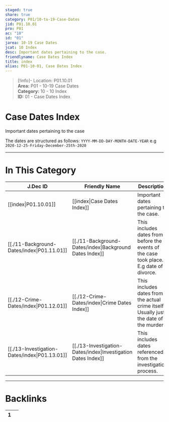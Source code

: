 ```yaml
---  
staged: true  
share: true  
category: P01/10-to-19-Case-Dates  
jid: P01.10.01  
pro: P01  
ac: "10"  
id: "01"  
jarea: 10-19 Case Dates  
jcat: 10 Index  
desc: Important dates pertaining to the case.  
friendlyname: Case Dates Index  
title: index  
alias: P01-10-01, Case Dates Index  
---  
```

  
>[!info]- Location: P01.10.01  
>**Area:** P01 - 10-19 Case Dates  
>**Category:** 10 - 10 Index  
>**ID:** 01 - Case Dates Index  
  
# Case Dates Index  
Important dates pertaining to the case  
  
The dates are structured as follows: `YYYY-MM-DD-DAY-MONTH-DATE-YEAR` e.g `2020-12-25-Friday-December-25th-2020`  
  
  
  
---  
# In This Category  
  
| J.Dec ID                                                                              | Friendly Name                                                                                         | Description                                                                               |  
| ------------------------------------------------------------------------------------- | ----------------------------------------------------------------------------------------------------- | ----------------------------------------------------------------------------------------- |  
| [[index\|P01.10.01]]                        | [[index\|Case Dates Index]]                                 | Important dates pertaining to the case.                                                   |  
| [[./11-Background-Dates/index\|P01.11.01]]    | [[./11-Background-Dates/index\|Background Dates Index]]       | This includes dates from before the events of the case took place. E.g date of a divorce. |  
| [[./12-Crime-Dates/index\|P01.12.01]]         | [[./12-Crime-Dates/index\|Crime Dates Index]]                 | This includes dates from the actual crime itself. Usually just the date of the murder.    |  
| [[./13-Investigation-Dates/index\|P01.13.01]] | [[./13-Investigation-Dates/index\|Investigation Dates Index]] | This includes dates referenced from the investigation process.                            |  
  
  
---  
# Backlinks  
<div><table class="dataview table-view-table"><thead class="table-view-thead"><tr class="table-view-tr-header"><th class="table-view-th"><span></span><span class="dataview small-text">1</span></th><th class="table-view-th"><span></span></th></tr></thead><tbody class="table-view-tbody"></tbody></table></div>